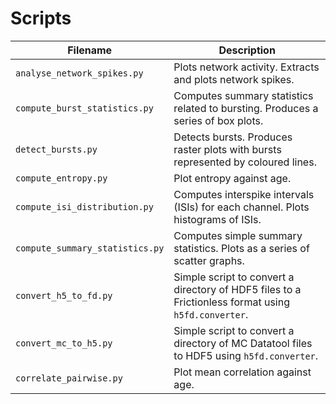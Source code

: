 # Scripts

| Filename | Description |
| --- | --- |
| `analyse_network_spikes.py` | Plots network activity. Extracts and plots network spikes. |
| `compute_burst_statistics.py` | Computes summary statistics related to bursting. Produces a series of box plots. |
| `detect_bursts.py` | Detects bursts. Produces raster plots with bursts represented by coloured lines. |
| `compute_entropy.py` | Plot entropy against age. |
| `compute_isi_distribution.py` | Computes interspike intervals (ISIs) for each channel. Plots histograms of ISIs. |
| `compute_summary_statistics.py` | Computes simple summary statistics. Plots as a series of scatter graphs. |
| `convert_h5_to_fd.py` | Simple script to convert a directory of HDF5 files to a Frictionless format using `h5fd.converter`. |
| `convert_mc_to_h5.py` | Simple script to convert a directory of MC Datatool files to HDF5 using `h5fd.converter`. |
| `correlate_pairwise.py` | Plot mean correlation against age. |
